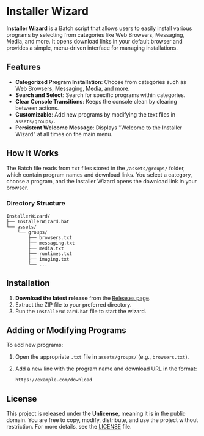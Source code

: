 
# Installer Wizard

**Installer Wizard** is a Batch script that allows users to easily install various programs by selecting from categories like Web Browsers, Messaging, Media, and more. It opens download links in your default browser and provides a simple, menu-driven interface for managing installations.

## Features

- **Categorized Program Installation**: Choose from categories such as Web Browsers, Messaging, Media, and more.
- **Search and Select**: Search for specific programs within categories.
- **Clear Console Transitions**: Keeps the console clean by clearing between actions.
- **Customizable**: Add new programs by modifying the text files in `assets/groups/`.
- **Persistent Welcome Message**: Displays "Welcome to the Installer Wizard" at all times on the main menu.

## How It Works

The Batch file reads from `txt` files stored in the `/assets/groups/` folder, which contain program names and download links. You select a category, choose a program, and the Installer Wizard opens the download link in your browser.

### Directory Structure

```
InstallerWizard/
├── InstallerWizard.bat
└── assets/
    └── groups/
        ├── browsers.txt
        ├── messaging.txt
        ├── media.txt
        ├── runtimes.txt
        ├── imaging.txt
        └── ...
```

## Installation

1. **Download the latest release** from the [Releases page](https://github.com/Noahscratch493/Installer-Wizard/releases).
2. Extract the ZIP file to your preferred directory.
3. Run the `InstallerWizard.bat` file to start the wizard.

## Adding or Modifying Programs

To add new programs:
1. Open the appropriate `.txt` file in `assets/groups/` (e.g., `browsers.txt`).
2. Add a new line with the program name and download URL in the format:
 
   ```
   https://example.com/download
   ```

## License

This project is released under the **Unlicense**, meaning it is in the public domain. You are free to copy, modify, distribute, and use the project without restriction. For more details, see the [LICENSE](LICENSE) file.
